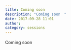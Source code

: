 ```yaml
---
title: Coming soon　
description: "Coming soon　"
date: 2017-09-28 11:01
author: 
category: sessions
---
```

Coming soon　